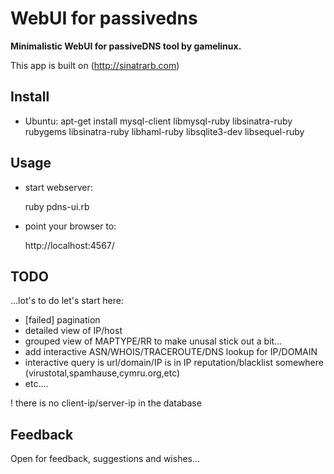 # WebUI for passivedns

**Minimalistic WebUI for passiveDNS tool by gamelinux.**

This app is built on (http://sinatrarb.com)

## Install

- Ubuntu: apt-get install mysql-client libmysql-ruby libsinatra-ruby rubygems libsinatra-ruby libhaml-ruby libsqlite3-dev libsequel-ruby


## Usage

- start webserver:

    ruby pdns-ui.rb

- point your browser to:

    http://localhost:4567/


## TODO

...lot's to do let's start here:

- [failed] pagination
- detailed view of IP/host
- grouped view of MAPTYPE/RR to make unusal stick out a bit...
- add interactive ASN/WHOIS/TRACEROUTE/DNS lookup for IP/DOMAIN
- interactive query is url/domain/IP is in IP reputation/blacklist somewhere (virustotal,spamhause,cymru.org,etc)
- etc....

! there is no client-ip/server-ip in the database

## Feedback

Open for feedback, suggestions and wishes...
